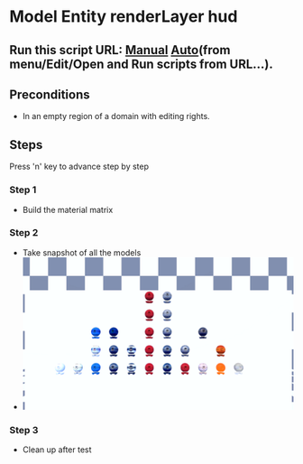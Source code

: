 # Model Entity renderLayer hud
## Run this script URL: [Manual](./test.js?raw=true)   [Auto](./testAuto.js?raw=true)(from menu/Edit/Open and Run scripts from URL...).

## Preconditions
- In an empty region of a domain with editing rights.

## Steps
Press 'n' key to advance step by step

### Step 1
- Build the material matrix
### Step 2
- Take snapshot of all the models
- ![](./ExpectedImage_00000.png)
### Step 3
- Clean up after test
